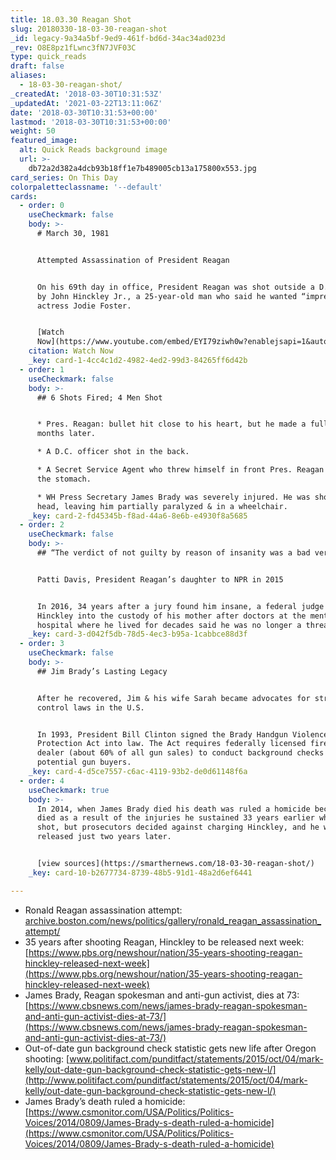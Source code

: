 ```yaml
---
title: 18.03.30 Reagan Shot
slug: 20180330-18-03-30-reagan-shot
_id: legacy-9a34a5bf-9ed9-461f-bd6d-34ac34ad023d
_rev: O8E8pz1fLwnc3fN7JVF03C
type: quick_reads
draft: false
aliases:
  - 18-03-30-reagan-shot/
_createdAt: '2018-03-30T10:31:53Z'
_updatedAt: '2021-03-22T13:11:06Z'
date: '2018-03-30T10:31:53+00:00'
lastmod: '2018-03-30T10:31:53+00:00'
weight: 50
featured_image:
  alt: Quick Reads background image
  url: >-
    db72a2d382a4dcb93b18ff1e7b489005cb13a175800x553.jpg
card_series: On This Day
colorpaletteclassname: '--default'
cards:
  - order: 0
    useCheckmark: false
    body: >-
      # March 30, 1981


      Attempted Assassination of President Reagan


      On his 69th day in office, President Reagan was shot outside a D.C. hotel
      by John Hinckley Jr., a 25-year-old man who said he wanted “impress”
      actress Jodie Foster.


      [Watch
      Now](https://www.youtube.com/embed/EYI79ziwh0w?enablejsapi=1&autoplay=1&rel=0)
    citation: Watch Now
    _key: card-1-4cc4c1d2-4982-4ed2-99d3-84265ff6d42b
  - order: 1
    useCheckmark: false
    body: >-
      ## 6 Shots Fired; 4 Men Shot


      * Pres. Reagan: bullet hit close to his heart, but he made a full recovery
      months later.

      * A D.C. officer shot in the back.

      * A Secret Service Agent who threw himself in front Pres. Reagan shot in
      the stomach.

      * WH Press Secretary James Brady was severely injured. He was shot in the
      head, leaving him partially paralyzed & in a wheelchair.
    _key: card-2-fd45345b-f8ad-44a6-8e6b-e4930f8a5685
  - order: 2
    useCheckmark: false
    body: >-
      ## “The verdict of not guilty by reason of insanity was a bad verdict.”


      Patti Davis, President Reagan’s daughter to NPR in 2015


      In 2016, 34 years after a jury found him insane, a federal judge released
      Hinckley into the custody of his mother after doctors at the mental
      hospital where he lived for decades said he was no longer a threat.
    _key: card-3-d042f5db-78d5-4ec3-b95a-1cabbce88d3f
  - order: 3
    useCheckmark: false
    body: >-
      ## Jim Brady’s Lasting Legacy


      After he recovered, Jim & his wife Sarah became advocates for stricter gun
      control laws in the U.S.


      In 1993, President Bill Clinton signed the Brady Handgun Violence
      Protection Act into law. The Act requires federally licensed firearms
      dealer (about 60% of all gun sales) to conduct background checks of
      potential gun buyers.
    _key: card-4-d5ce7557-c6ac-4119-93b2-de0d61148f6a
  - order: 4
    useCheckmark: true
    body: >-
      In 2014, when James Brady died his death was ruled a homicide because he
      died as a result of the injuries he sustained 33 years earlier when he was
      shot, but prosecutors decided against charging Hinckley, and he was
      released just two years later.


      [view sources](https://smarthernews.com/18-03-30-reagan-shot/)
    _key: card-10-b2677734-8739-48b5-91d1-48a2d6ef6441

---
```

* Ronald Reagan assassination attempt: [archive.boston.com/news/politics/gallery/ronald_reagan_assassination_attempt/](http://archive.boston.com/news/politics/gallery/ronald_reagan_assassination_attempt/)
* 35 years after shooting Reagan, Hinckley to be released next week: [https://www.pbs.org/newshour/nation/35-years-shooting-reagan-hinckley-released-next-week](https://www.pbs.org/newshour/nation/35-years-shooting-reagan-hinckley-released-next-week)
* James Brady, Reagan spokesman and anti-gun activist, dies at 73: [https://www.cbsnews.com/news/james-brady-reagan-spokesman-and-anti-gun-activist-dies-at-73/](https://www.cbsnews.com/news/james-brady-reagan-spokesman-and-anti-gun-activist-dies-at-73/)
* Out-of-date gun background check statistic gets new life after Oregon shooting: [www.politifact.com/punditfact/statements/2015/oct/04/mark-kelly/out-date-gun-background-check-statistic-gets-new-l/](http://www.politifact.com/punditfact/statements/2015/oct/04/mark-kelly/out-date-gun-background-check-statistic-gets-new-l/)
* James Brady’s death ruled a homicide: [https://www.csmonitor.com/USA/Politics/Politics-Voices/2014/0809/James-Brady-s-death-ruled-a-homicide](https://www.csmonitor.com/USA/Politics/Politics-Voices/2014/0809/James-Brady-s-death-ruled-a-homicide)
